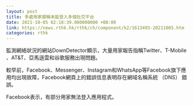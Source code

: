 ```yaml
---
layout: post
title: 多處用家據稱未能登入多個社交平台
date: 2021-10-05 02:18:39.000000000 +08:00
link: https://news.rthk.hk/rthk/ch/component/k2/1613493-20211005.htm
categories: rthk
---
```


監測網絡狀況的網站DownDetector顯示，大量用家報告指稱Twitter、T-Mobile 、AT&T、亞馬遜雲和谷歌服務出現問題。

較早前，Facebook、Messenger、Instagram和WhatsApp等Facebook旗下應用均出現故障，Facebook網頁上的錯誤信息表明存在網域名稱系統 （DNS） 錯誤。

Facebook表示，有部分用家無法登入應用程式。
